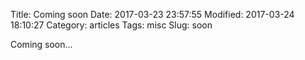 Title: Coming soon
Date: 2017-03-23 23:57:55
Modified: 2017-03-24 18:10:27
Category: articles
Tags: misc
Slug: soon

Coming soon...
